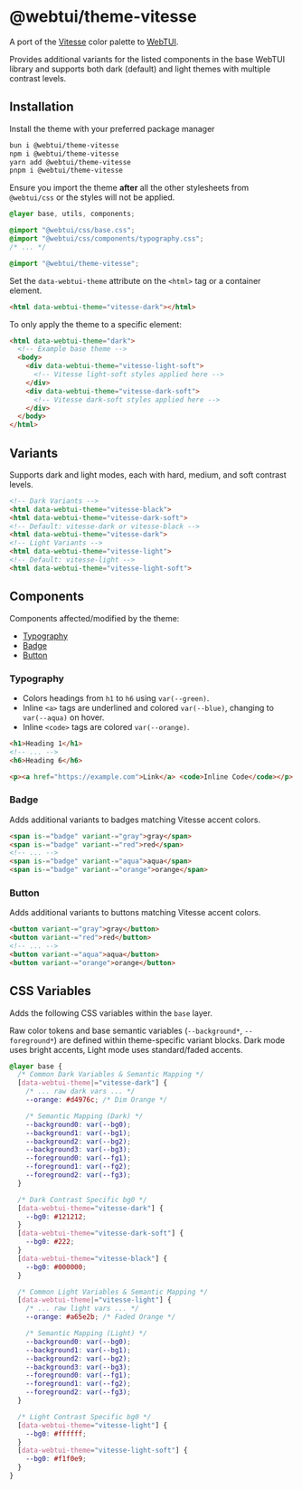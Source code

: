 # @webtui/theme-vitesse

A port of the [Vitesse](https://github.com/antfu/vscode-theme-vitesse) color palette to [WebTUI](https://github.com/webtui/webtui).

Provides additional variants for the listed components in the base WebTUI library and supports both dark (default) and light themes with multiple contrast levels.

## Installation

Install the theme with your preferred package manager

```bash
bun i @webtui/theme-vitesse
npm i @webtui/theme-vitesse
yarn add @webtui/theme-vitesse
pnpm i @webtui/theme-vitesse
```

Ensure you import the theme **after** all the other stylesheets from `@webtui/css` or the styles will not be applied.

```css
@layer base, utils, components;

@import "@webtui/css/base.css";
@import "@webtui/css/components/typography.css";
/* ... */

@import "@webtui/theme-vitesse";
```

Set the `data-webtui-theme` attribute on the `<html>` tag or a container element.

```html
<html data-webtui-theme="vitesse-dark"></html>
```

To only apply the theme to a specific element:

```html
<html data-webtui-theme="dark">
  <!-- Example base theme -->
  <body>
    <div data-webtui-theme="vitesse-light-soft">
      <!-- Vitesse light-soft styles applied here -->
    </div>
    <div data-webtui-theme="vitesse-dark-soft">
      <!-- Vitesse dark-soft styles applied here -->
    </div>
  </body>
</html>
```

## Variants

Supports dark and light modes, each with hard, medium, and soft contrast levels.

```html
<!-- Dark Variants -->
<html data-webtui-theme="vitesse-black">
<html data-webtui-theme="vitesse-dark-soft">
<!-- Default: vitesse-dark or vitesse-black -->
<html data-webtui-theme="vitesse-dark">
<!-- Light Variants -->
<html data-webtui-theme="vitesse-light">
<!-- Default: vitesse-light -->
<html data-webtui-theme="vitesse-light-soft">
```

## Components

Components affected/modified by the theme:

- [Typography](#typography)
- [Badge](#badge)
- [Button](#button)

### Typography

- Colors headings from `h1` to `h6` using `var(--green)`.
- Inline `<a>` tags are underlined and colored `var(--blue)`, changing to `var(--aqua)` on hover.
- Inline `<code>` tags are colored `var(--orange)`.

```html
<h1>Heading 1</h1>
<!-- ... -->
<h6>Heading 6</h6>

<p><a href="https://example.com">Link</a> <code>Inline Code</code></p>
```

### Badge

Adds additional variants to badges matching Vitesse accent colors.

```html
<span is-="badge" variant-="gray">gray</span>
<span is-="badge" variant-="red">red</span>
<!-- ... -->
<span is-="badge" variant-="aqua">aqua</span>
<span is-="badge" variant-="orange">orange</span>
```

### Button

Adds additional variants to buttons matching Vitesse accent colors.

```html
<button variant-="gray">gray</button>
<button variant-="red">red</button>
<!-- ... -->
<button variant-="aqua">aqua</button>
<button variant-="orange">orange</button>
```

## CSS Variables

Adds the following CSS variables within the `base` layer.

Raw color tokens and base semantic variables (`--background*`, `--foreground*`) are defined within theme-specific variant blocks. Dark mode uses bright accents, Light mode uses standard/faded accents.

```css
@layer base {
  /* Common Dark Variables & Semantic Mapping */
  [data-webtui-theme|="vitesse-dark"] {
    /* ... raw dark vars ... */
    --orange: #d4976c; /* Dim Orange */

    /* Semantic Mapping (Dark) */
    --background0: var(--bg0);
    --background1: var(--bg1);
    --background2: var(--bg2);
    --background3: var(--bg3);
    --foreground0: var(--fg1);
    --foreground1: var(--fg2);
    --foreground2: var(--fg3);
  }

  /* Dark Contrast Specific bg0 */
  [data-webtui-theme="vitesse-dark"] {
    --bg0: #121212;
  }
  [data-webtui-theme="vitesse-dark-soft"] {
    --bg0: #222;
  }
  [data-webtui-theme="vitesse-black"] {
    --bg0: #000000;
  }

  /* Common Light Variables & Semantic Mapping */
  [data-webtui-theme|="vitesse-light"] {
    /* ... raw light vars ... */
    --orange: #a65e2b; /* Faded Orange */

    /* Semantic Mapping (Light) */
    --background0: var(--bg0);
    --background1: var(--bg1);
    --background2: var(--bg2);
    --background3: var(--bg3);
    --foreground0: var(--fg1);
    --foreground1: var(--fg2);
    --foreground2: var(--fg3);
  }

  /* Light Contrast Specific bg0 */
  [data-webtui-theme="vitesse-light"] {
    --bg0: #ffffff;
  }
  [data-webtui-theme="vitesse-light-soft"] {
    --bg0: #f1f0e9;
  }
}
```
